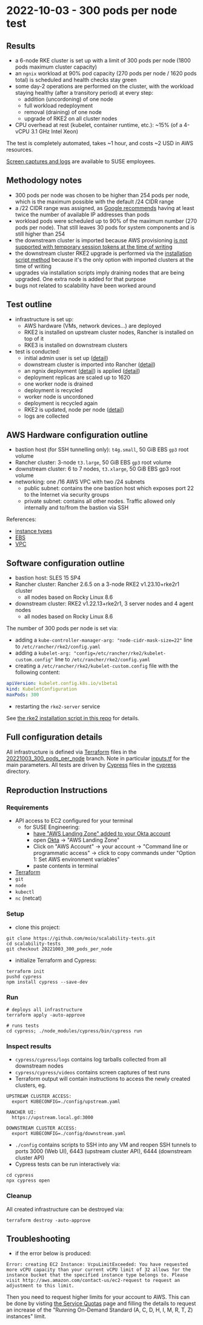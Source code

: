 # 2022-10-03 - 300 pods per node test

## Results

- a 6-node RKE cluster is set up with a limit of 300 pods per node (1800 pods maximum cluster capacity)
- an `ngnix` workload at 90% pod capacity (270 pods per node / 1620 pods total) is scheduled and health checks stay green
- some day-2 operations are performed on the cluster, with the workload staying healthy (after a transitory period) at every step:
  - addition (uncordoning) of one node
  - full workload redeployment
  - removal (draining) of one node
  - upgrade of RKE2 on all cluster nodes
- CPU overhead at rest (kubelet, container runtime, etc.): ~15% (of a 4-vCPU 3.1 GHz Intel Xeon)

The test is completely automated, takes ~1 hour, and costs ~2 USD in AWS resources.

[Screen captures and logs](https://mysuse-my.sharepoint.com/:f:/g/personal/moio_suse_com/Esqw92qeMS5AkAwn6PaV-O0B8tADbJ9rK9zRjqL-yKIGMQ?e=OUbMaz) are available to SUSE employees.

## Methodology notes

- 300 pods per node was chosen to be higher than 254 pods per node, which is the maximum possible with the default /24 CIDR range
- a /22 CIDR range was assigned, as [Google recommends](https://cloud.google.com/kubernetes-engine/docs/how-to/flexible-pod-cidr#cidr_ranges_for_clusters) having at least twice the number of available IP addresses than pods
- workload pods were scheduled up to 90% of the maximum number (270 pods per node). That still leaves 30 pods for system components and is still higher than 254
- the downstream cluster is imported because AWS provisioning [is not supported with temporary session tokens at the time of writing](https://github.com/rancher/rancher/issues/15962)
- the downstream cluster RKE2 upgrade is performed via the [installation script method](https://github.com/rancher/rke2/blob/v1.25.2%2Brke2r1/docs/upgrade/basic_upgrade.md#upgrade-rke2-using-the-installation-script) because it's the only option with imported clusters at the time of writing
- upgrades via installation scripts imply draining nodes that are being upgraded. One extra node is added for that purpose
- bugs not related to scalability have been worked around

## Test outline
 - infrastructure is set up:
   - AWS hardware (VMs, network devices...) are deployed
   - RKE2 is installed on upstream cluster nodes, Rancher is installed on top of it
   - RKE3 is installed on downstream clusters
 - test is conducted:
   - initial admin user is set up ([detail](../cypress/cypress/e2e/users.cy.js))
   - downstream cluster is imported into Rancher ([detail](../cypress/cypress/e2e/imported-clusters.cy.js))
   - an ngnix deployment ([detail](../cypress/cypress/e2e/deployment.yaml)) is applied ([detail](../cypress/cypress/e2e/workloads.cy.js))
   - deployment replicas are scaled up to 1620
   - one worker node is drained
   - deployment is recycled
   - worker node is uncordoned
   - deployment is recycled again
   - RKE2 is updated, node per node ([detail](../cypress/cypress/e2e/rke2-update.cy.js))
   - logs are collected

## AWS Hardware configuration outline

- bastion host (for SSH tunnelling only): `t4g.small`, 50 GiB EBS `gp3` root volume
- Rancher cluster: 3-node `t3.large`, 50 GiB EBS `gp3` root volume
- downstream cluster: 6 to 7 nodes, `t3.xlarge`, 50 GiB EBS gp3 root volume
- networking: one /16 AWS VPC with two /24 subnets
  - public subnet: contains the one bastion host which exposes port 22 to the Internet via security groups
  - private subnet: contains all other nodes. Traffic allowed only internally and to/from the bastion via SSH

References:
  - [instance types](https://aws.amazon.com/ec2/instance-types/)
  - [EBS](https://aws.amazon.com/ebs/)
  - [VPC](https://aws.amazon.com/vpc/) 

## Software configuration outline

- bastion host: SLES 15 SP4
- Rancher cluster: Rancher 2.6.5 on a 3-node RKE2 v1.23.10+rke2r1 cluster
  - all nodes based on Rocky Linux 8.6
- downstream cluster: RKE2 v1.22.13+rke2r1, 3 server nodes and 4 agent nodes
  - all nodes based on Rocky Linux 8.6

The number of 300 pods per node is set via:
- adding a `kube-controller-manager-arg: "node-cidr-mask-size=22"` line to `/etc/rancher/rke2/config.yaml`
- adding a `kubelet-arg: "config=/etc/rancher/rke2/kubelet-custom.config"` line to `/etc/rancher/rke2/config.yaml`
- creating a `/etc/rancher/rke2/kubelet-custom.config` file with the following content:
```yaml
apiVersion: kubelet.config.k8s.io/v1beta1
kind: KubeletConfiguration
maxPods: 300
```
- restarting the `rke2-server` service

See [the rke2 installation script in this repo](../rke2/install_rke2.sh) for details.

## Full configuration details

All infrastructure is defined via [Terraform](https://www.terraform.io/) files in the [20221003_300_pods_per_node](https://github.com/moio/scalability-tests/tree/20221003_300_pods_per_node) branch. Note in particular [inputs.tf](../inputs.tf) for the main parameters.
All tests are driven by [Cypress](https://www.cypress.io/) files in the [cypress](https://github.com/moio/scalability-tests/tree/20221003_300_pods_per_node/cypress) directory.

## Reproduction Instructions
 
### Requirements

- API access to EC2 configured for your terminal
    - for SUSE Engineering:
        - [have "AWS Landing Zone" added to your Okta account](https://confluence.suse.com/display/CCOE/Requesting+AWS+Access)
        - open [Okta](https://suse.okta.com/) -> "AWS Landing Zone"
        - Click on "AWS Account" -> your account -> "Command line or programmatic access" -> click to copy commands under "Option 1: Set AWS environment variables"
        - paste contents in terminal
- [Terraform](https://www.terraform.io/downloads)
- `git`
- `node`
- `kubectl`
- `nc` (netcat)

### Setup

- clone this project:
```shell
git clone https://github.com/moio/scalability-tests.git
cd scalability-tests
git checkout 20221003_300_pods_per_node
```
- initialize Terraform and Cypress:
```shell
terraform init
pushd cypress
npm install cypress --save-dev
```

### Run

```shell
# deploys all infrastructure
terraform apply -auto-approve

# runs tests
cd cypress; ./node_modules/cypress/bin/cypress run
```

### Inspect results

- `cypress/cypress/logs` contains log tarballs collected from all downstream nodes
- `cypress/cypress/videos` contains screen captures of test runs
- Terraform output will contain instructions to access the newly created clusters, eg.
```
UPSTREAM CLUSTER ACCESS:
  export KUBECONFIG=./config/upstream.yaml

RANCHER UI:
  https://upstream.local.gd:3000

DOWNSTREAM CLUSTER ACCESS:
  export KUBECONFIG=./config/downstream.yaml
```
- `./config` contains scripts to SSH into any VM and reopen SSH tunnels to ports 3000 (Web UI), 6443 (upstream cluster API), 6444 (downstream cluster API)
- Cypress tests can be run interactively via:

```shell
cd cypress
npx cypress open
```

### Cleanup

All created infrastructure can be destroyed via:
```shell
terraform destroy -auto-approve
```

## Troubleshooting

- if the error below is produced:
```
Error: creating EC2 Instance: VcpuLimitExceeded: You have requested more vCPU capacity than your current vCPU limit of 32 allows for the instance bucket that the specified instance type belongs to. Please visit http://aws.amazon.com/contact-us/ec2-request to request an adjustment to this limit.
```

Then you need to request higher limits for your account to AWS. This can be done by visting [the Service Quotas](https://console.aws.amazon.com/servicequotas/home) page and filling the details to request an increase of the "Running On-Demand Standard (A, C, D, H, I, M, R, T, Z) instances" limit.
